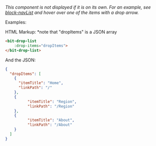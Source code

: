 _This component is not displayed if it is on its own. For an example, see <a href="#blocknavlist">block-navList</a>
 and hover over one of the items with a drop arrow._

Examples:

HTML Markup: 
    *note that "dropItems" is a JSON array
```html
<bit-drop-list 
    :drop-items="dropItems">
</bit-drop-list>
```

And the JSON:

```json
{
  "dropItems": [
    {
      "itemTitle": "Home", 
      "linkPath": "/"
    },
    {
          "itemTitle": "Region", 
          "linkPath": "/Region"
    },
    {
          "itemTitle": "About", 
          "linkPath": "/About"
    }
  ]
}
```